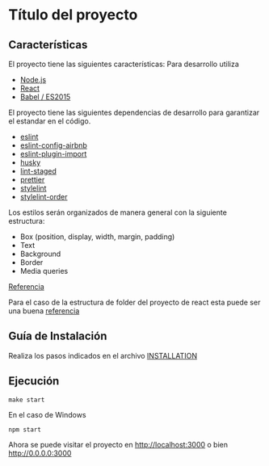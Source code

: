 # Título del proyecto

## Características
El proyecto tiene las siguientes características:
Para desarrollo utiliza
- [Node.js](https://nodejs.org/en/)
- [React](https://github.com/facebook/react)
- [Babel / ES2015](https://babeljs.io/docs/learn-es2015)

El proyecto tiene las siguientes dependencias de desarrollo para garantizar el
estandar en el código.

- [eslint](https://github.com/eslint/eslint)
- [eslint-config-airbnb](https://github.com/airbnb/javascript)
- [eslint-plugin-import](https://github.com/benmosher/eslint-plugin-import)
- [husky](https://github.com/typicode/husky)
- [lint-staged](https://github.com/okonet/lint-staged#readme)
- [prettier](https://prettier.io/docs/en/configuration.html)
- [stylelint](https://stylelint.io/)
- [stylelint-order](https://github.com/hudochenkov/stylelint-order)

Los estilos serán organizados de manera general con la siguiente estructura:
- Box (position, display, width, margin, padding)
- Text
- Background
- Border
- Media queries

[Referencia](https://medium.com/@mciastek/s-css-best-practices-that-you-have-not-yet-known-ba2f6329b5dd)

Para el caso de la estructura de folder del proyecto de react esta puede ser una
buena [referencia](https://www.instagram.com/p/CKLjgarAEh2/)

## Guía de Instalación
Realiza los pasos indicados en el archivo [INSTALLATION](INSTALLATION.md)
## Ejecución

```shell
make start
```

En el caso de Windows

```shell
npm start
```

Ahora se puede visitar el proyecto en <http://localhost:3000> o bien <http://0.0.0.0:3000>
